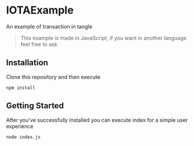 # IOTAExample
An example of transaction in tangle

> This example is made in JavaScript, if you want in another language feel free to ask

## Installation 

Clone this repository and then execute
```
npm install
```

## Getting Started

After you've successfully installed you can execute index for a simple user experience

```
node index.js
```
